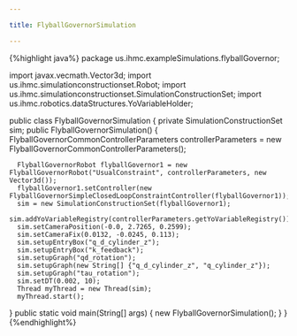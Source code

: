 ```yaml
---

title: FlyballGovernorSimulation

---
```



{%highlight java%}
package us.ihmc.exampleSimulations.flyballGovernor;
 
import javax.vecmath.Vector3d;
import us.ihmc.simulationconstructionset.Robot;
import us.ihmc.simulationconstructionset.SimulationConstructionSet;
import us.ihmc.robotics.dataStructures.YoVariableHolder;
 
public class FlyballGovernorSimulation
{
   private SimulationConstructionSet sim;
   public FlyballGovernorSimulation()
   {
      FlyballGovernorCommonControllerParameters controllerParameters = new FlyballGovernorCommonControllerParameters();
       
      FlyballGovernorRobot flyballGovernor1 = new FlyballGovernorRobot("UsualConstraint", controllerParameters, new Vector3d());
      flyballGovernor1.setController(new FlyballGovernorSimpleClosedLoopConstraintController(flyballGovernor1));
      sim = new SimulationConstructionSet(flyballGovernor1);
      sim.addYoVariableRegistry(controllerParameters.getYoVariableRegistry());
      sim.setCameraPosition(-0.0, 2.7265, 0.2599);
      sim.setCameraFix(0.0132, -0.0245, 0.113);
      sim.setupEntryBox("q_d_cylinder_z");
      sim.setupEntryBox("k_feedback");
      sim.setupGraph("qd_rotation");
      sim.setupGraph(new String[] {"q_d_cylinder_z", "q_cylinder_z"});
      sim.setupGraph("tau_rotation");
      sim.setDT(0.002, 10);
      Thread myThread = new Thread(sim);
      myThread.start();
   }
   public static void main(String[] args)
   {
      new FlyballGovernorSimulation();
   }
}
{%endhighlight%}